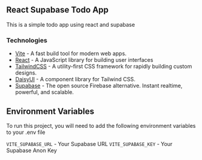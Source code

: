 ## React Supabase Todo App

This is a simple todo app using react and supabase

### Technologies

- [Vite](https://vitejs.dev/) - A fast build tool for modern web apps.
- [React](https://reactjs.org/) - A JavaScript library for building user interfaces
- [TailwindCSS](https://tailwindcss.com/) - A utility-first CSS framework for rapidly building custom designs.
- [DaisyUI](https://daisyui.com/) - A component library for Tailwind CSS.
- [Supabase](https://supabase.io/) - The open source Firebase alternative. Instant realtime, powerful, and scalable.

## Environment Variables

To run this project, you will need to add the following environment variables to your .env file

`VITE_SUPABASE_URL` - Your Supabase URL
`VITE_SUPABASE_KEY` - Your Supabase Anon Key

